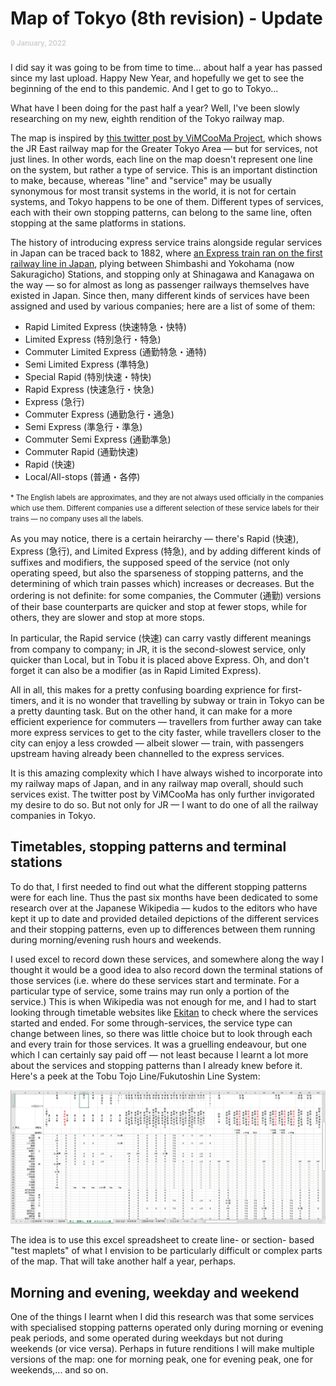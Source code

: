 # Map of Tokyo (8th revision) - Update <span style="font-size:0.4em; color:lightgrey">9 January, 2022</span>

I did say it was going to be from time to time... about half a year has passed since my last upload. Happy New Year, and hopefully we get to see the beginning of the end to this pandemic. And I get to go to Tokyo...

What have I been doing for the past half a year? Well, I've been slowly researching on my new, eighth rendition of the Tokyo railway map.

The map is inspired by [this twitter post by ViMCooMa Project](https://twitter.com/vimcoomaproject/status/1267056820096348160), which shows the JR East railway map for the Greater Tokyo Area &mdash; but for services, not just lines. In other words, each line on the map doesn't represent one line on the system, but rather a type of service. This is an important distinction to make, because, whereas "line" and "service" may be usually synonymous for most transit systems in the world, it is not for certain systems, and Tokyo happens to be one of them. Different types of services, each with their own stopping patterns, can belong to the same line, often stopping at the same platforms in stations.

The history of introducing express service trains alongside regular services in Japan can be traced back to 1882, where [an Express train ran on the first railway line in Japan](https://news.mynavi.jp/article/trivia-75/), plying between Shimbashi and Yokohama (now Sakuragicho) Stations, and stopping only at Shinagawa and Kanagawa on the way &mdash; so for almost as long as passenger railways themselves have existed in Japan. Since then, many different kinds of services have been assigned and used by various companies; here are a list of some of them:

- Rapid Limited Express (快速特急・快特)
- Limited Express (特別急行・特急)
- Commuter Limited Express (通勤特急・通特)
- Semi Limited Express (準特急)
- Special Rapid (特別快速・特快)
- Rapid Express (快速急行・快急)
- Express (急行)
- Commuter Express (通勤急行・通急)
- Semi Express (準急行・準急)
- Commuter Semi Express (通勤準急)
- Commuter Rapid (通勤快速)
- Rapid (快速)
- Local/All-stops (普通・各停)

<span style="font-size:0.8em">* The English labels are approximates, and they are not always used officially in the companies which use them. Different companies use a different selection of these service labels for their trains &mdash; no company uses all the labels.</span>

As you may notice, there is a certain heirarchy &mdash; there's Rapid (快速), Express (急行), and Limited Express (特急), and by adding different kinds of suffixes and modifiers, the supposed speed of the service (not only operating speed, but also the sparseness of stopping patterns, and the determining of which train passes which) increases or decreases. But the ordering is not definite: for some companies, the Commuter (通勤) versions of their base counterparts are quicker and stop at fewer stops, while for others, they are slower and stop at more stops.

In particular, the Rapid service (快速) can carry vastly different meanings from company to company; in JR, it is the second-slowest service, only quicker than Local, but in Tobu it is placed above Express. Oh, and don't forget it can also be a modifier (as in Rapid Limited Express).

All in all, this makes for a pretty confusing boarding exprience for first-timers, and it is no wonder that travelling by subway or train in Tokyo can be a pretty daunting task. But on the other hand, it can make for a more efficient experience for commuters &mdash; travellers from further away can take more express services to get to the city faster, while travellers closer to the city can enjoy a less crowded &mdash; albeit slower &mdash; train, with passengers upstream having already been channelled to the express services.

It is this amazing complexity which I have always wished to incorporate into my railway maps of Japan, and in any railway map overall, should such services exist. The twitter post by ViMCooMa has only further invigorated my desire to do so. But not only for JR &mdash; I want to do one of all the railway companies in Tokyo.

## Timetables, stopping patterns and terminal stations
To do that, I first needed to find out what the different stopping patterns were for each line. Thus the past six months have been dedicated to some research over at the Japanese Wikipedia &mdash; kudos to the editors who have kept it up to date and provided detailed depictions of the different services and their stopping patterns, even up to differences between them running during morning/evening rush hours and weekends.

I used excel to record down these services, and somewhere along the way I thought it would be a good idea to also record down the terminal stations of those services (i.e. where do these services start and terminate. For a particular type of service, some trains may run only a portion of the service.) This is when Wikipedia was not enough for me, and I had to start looking through timetable websites like [Ekitan](https://ekitan.com/) to check where the services started and ended. For some through-services, the service type can change between lines, so there was little choice but to look through each and every train for those services. It was a gruelling endeavour, but one which I can certainly say paid off &mdash; not least because I learnt a lot more about the services and stopping patterns than I already knew before it. Here's a peek at the Tobu Tojo Line/Fukutoshin Line System:

![Tobu Tojo, Tokyo Metro Fukutoshin, Tokyu Toyoko and Minatomirai Line System Consolidated Services and Stopping Patterns](./strum_timetable.png)

The idea is to use this excel spreadsheet to create line- or section- based "test maplets" of what I envision to be particularly difficult or complex parts of the map. That will take another half a year, perhaps.

## Morning and evening, weekday and weekend
One of the things I learnt when I did this research was that some services with specialised stopping patterns operated only during morning or evening peak periods, and some operated during weekdays but not during weekends (or vice versa). Perhaps in future renditions I will make multiple versions of the map: one for morning peak, one for evening peak, one for weekends,... and so on.
